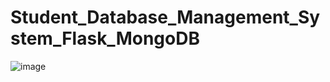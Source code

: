 # Student_Database_Management_System_Flask_MongoDB
![image](https://github.com/NatarajAdithya/Student_Database_Management_System_Flask_MongoDB/assets/81796579/45209a9d-887d-4015-8525-b2ce8cec2b26)
